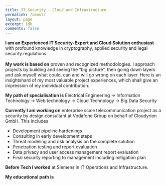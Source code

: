 ```yaml
---
title: IT Security - Cloud and Infrastructure
permalink: /about/
layout: page
excerpt: idk
comments: false
---
```


**I am an Experienced IT Security-Expert and Cloud Solution enthusiast** with profound knowledge in cryptography, applied security and legal security regulations.<br><br>
**My work is based on** proven and recognized methodologies. I approach projects by building and seeing the “big picture”, then going down layers and ask myself what could, can and will go wrong on each layer. Here is an insightshard of my most valuable project experiences, which shall give an impression of my individual contribution.

**My path of specialisation is** Electrical Engineering -> Information Technology -> Web technology -> Cloud Technology -> Big Data Security

**Currently I am working on** enterprise scale telecommunication project as a security by design consultant at Vodafone Group on behalf of Cloudyrion GmbH. This includes 
- Development pipeline hardenings
- Consulting in early development steps
- Threat modeling and risk analysis on the complete solution
- Penetration testing and report evaluation
- Data privacy and user access management report evaluation
- Final security reporting to management including mitigation plan

**Before Tech I worked** at Siemens in IT Operations and Infrastructure.

**My educational path is** 